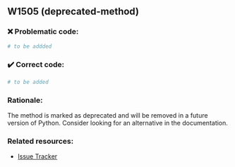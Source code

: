 ## W1505 (deprecated-method)

### :x: Problematic code:

```python
# to be addded
```

### :heavy_check_mark: Correct code:

```python
# to be added
```

### Rationale:

The method is marked as deprecated and will be removed in a future version of
Python. Consider looking for an alternative in the documentation.

### Related resources:

- [Issue Tracker](https://github.com/PyCQA/pylint/issues?q=is%3Aissue+%22deprecated-method%22+OR+%22W1505%22)
